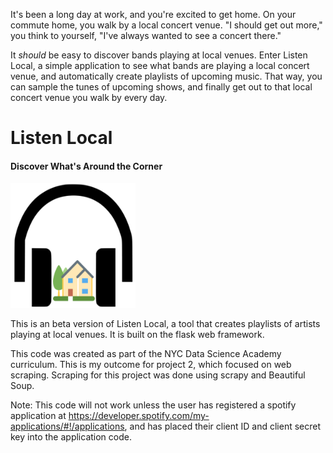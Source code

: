 It's been a long day at work, and you're excited to get home. On your commute home, you walk by a local concert venue. "I should get out more," you think to yourself, "I've always wanted to see a concert there."

It _should_ be easy to discover bands playing at local venues. Enter Listen Local, a simple application to see what bands are playing a local concert venue, and automatically create playlists of upcoming music. That way, you can sample the tunes of upcoming shows, and finally get out to that local concert venue you walk by every day.

# Listen Local

#### Discover What's Around the Corner
<img src="/app/static/listenlocalimage.png" height="200" width="200">

This is an beta version of Listen Local, a tool that creates playlists of artists playing at local venues. It is built on the flask web framework.

This code was created as part of the NYC Data Science Academy curriculum. This is my outcome for project 2, which focused on web scraping. Scraping for this project was done using scrapy and Beautiful Soup.

Note: This code will not work unless the user has registered a spotify application at https://developer.spotify.com/my-applications/#!/applications, and has placed their client ID and client secret key into the application code.
